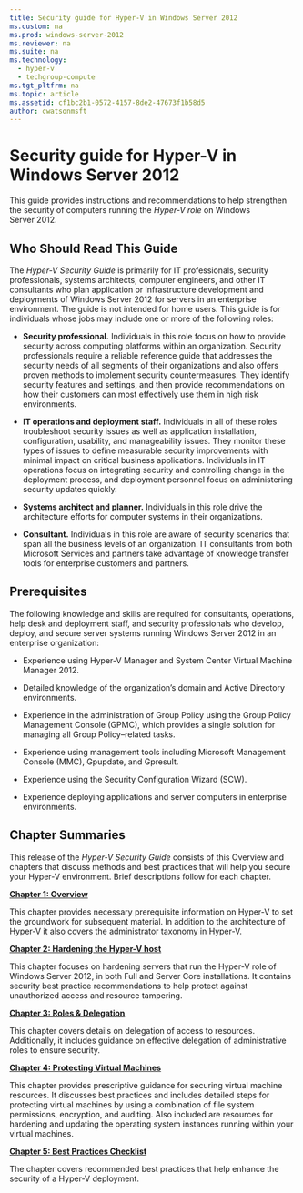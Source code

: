 ```yaml
---
title: Security guide for Hyper-V in Windows Server 2012
ms.custom: na
ms.prod: windows-server-2012
ms.reviewer: na
ms.suite: na
ms.technology: 
  - hyper-v
  - techgroup-compute
ms.tgt_pltfrm: na
ms.topic: article
ms.assetid: cf1bc2b1-0572-4157-8de2-47673f1b58d5
author: cwatsonmsft
---
```

# Security guide for Hyper-V in Windows Server 2012
This guide provides instructions and recommendations to help strengthen the security of computers running the *Hyper\-V role* on Windows Server 2012.  
  
## Who Should Read This Guide  
The *Hyper\-V Security Guide* is primarily for IT professionals, security professionals, systems architects, computer engineers, and other IT consultants who plan application or infrastructure development and deployments of Windows Server 2012 for servers in an enterprise environment. The guide is not intended for home users. This guide is for individuals whose jobs may include one or more of the following roles:  
  
-   **Security professional.** Individuals in this role focus on how to provide security across computing platforms within an organization. Security professionals require a reliable reference guide that addresses the security needs of all segments of their organizations and also offers proven methods to implement security countermeasures. They identify security features and settings, and then provide recommendations on how their customers can most effectively use them in high risk environments.  
  
-   **IT operations and deployment staff.** Individuals in all of these roles troubleshoot security issues as well as application installation, configuration, usability, and manageability issues. They monitor these types of issues to define measurable security improvements with minimal impact on critical business applications. Individuals in IT operations focus on integrating security and controlling change in the deployment process, and deployment personnel focus on administering security updates quickly.  
  
-   **Systems architect and planner.** Individuals in this role drive the architecture efforts for computer systems in their organizations.  
  
-   **Consultant.** Individuals in this role are aware of security scenarios that span all the business levels of an organization. IT consultants from both Microsoft Services and partners take advantage of knowledge transfer tools for enterprise customers and partners.  
  
## Prerequisites  
The following knowledge and skills are required for consultants, operations, help desk and deployment staff, and security professionals who develop, deploy, and secure server systems running Windows Server 2012 in an enterprise organization:  
  
-   Experience using Hyper\-V Manager and System Center Virtual Machine Manager 2012.  
  
-   Detailed knowledge of the organization’s domain and Active Directory environments.  
  
-   Experience in the administration of Group Policy using the Group Policy Management Console \(GPMC\), which provides a single solution for managing all Group Policy–related tasks.  
  
-   Experience using management tools including Microsoft Management Console \(MMC\), Gpupdate, and Gpresult.  
  
-   Experience using the Security Configuration Wizard \(SCW\).  
  
-   Experience deploying applications and server computers in enterprise environments.  
  
## Chapter Summaries  
This release of the *Hyper\-V Security Guide* consists of this Overview and chapters that discuss methods and best practices that will help you secure your Hyper\-V environment. Brief descriptions follow for each chapter.  
  
**[Chapter 1: Overview](../Topic/Chapter-1--Overview.md)**  
  
This chapter provides necessary prerequisite information on Hyper\-V to set the groundwork for subsequent material. In addition to the architecture of Hyper\-V it also covers the administrator taxonomy in Hyper\-V.  
  
**[Chapter 2: Hardening the Hyper\-V host](../Topic/Chapter-2--Hardening-the-Hyper-V-host.md)**  
  
This chapter focuses on hardening servers that run the Hyper\-V role of Windows Server 2012, in both Full and Server Core installations. It contains security best practice recommendations to help protect against unauthorized access and resource tampering.  
  
**[Chapter 3: Roles & Delegation](../Topic/Chapter-3--Roles---Delegation.md)**  
  
This chapter covers details on delegation of access to resources. Additionally, it includes guidance on effective delegation of administrative roles to ensure security.  
  
**[Chapter 4: Protecting Virtual Machines](../Topic/Chapter-4--Protecting-Virtual-Machines.md)**  
  
This chapter provides prescriptive guidance for securing virtual machine resources. It discusses best practices and includes detailed steps for protecting virtual machines by using a combination of file system permissions, encryption, and auditing. Also included are resources for hardening and updating the operating system instances running within your virtual machines.  
  
**[Chapter 5: Best Practices Checklist](../Topic/Chapter-5--Best-Practices-Checklist.md)**  
  
The chapter covers recommended best practices that help enhance the security of a Hyper\-V deployment.  
  
